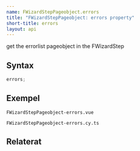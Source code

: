 ```yaml
---
name: FWizardStepPageobject.errors
title: "FWizardStepPageobject: errors property"
short-title: errors
layout: api
---
```


get the errorlist pageobject in the FWizardStep

## Syntax

```ts nocompile nolint
errors;
```

## Exempel

```import static
FWizardStepPageobject-errors.vue
```

```import
FWizardStepPageobject-errors.cy.ts
```

## Relaterat
